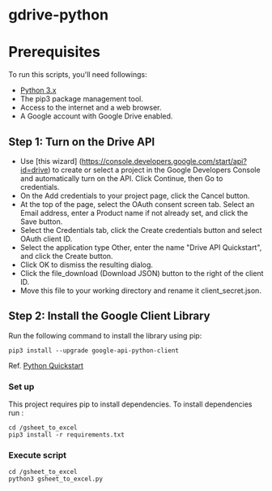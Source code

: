 # gdrive-python

# Prerequisites
To run this scripts, you'll need followings:
- [Python 3.x](https://www.python.org/downloads/)
- The pip3 package management tool.
- Access to the internet and a web browser.
- A Google account with Google Drive enabled.

## Step 1: Turn on the Drive API

- Use [this wizard] (https://console.developers.google.com/start/api?id=drive) to create or select a project in the Google Developers Console and automatically turn on the API. Click Continue, then Go to credentials.
- On the Add credentials to your project page, click the Cancel button.
- At the top of the page, select the OAuth consent screen tab. Select an Email address, enter a Product name if not already set, and click the Save button.
- Select the Credentials tab, click the Create credentials button and select OAuth client ID.
- Select the application type Other, enter the name "Drive API Quickstart", and click the Create button.
- Click OK to dismiss the resulting dialog.
- Click the file_download (Download JSON) button to the right of the client ID.
- Move this file to your working directory and rename it client_secret.json.

## Step 2: Install the Google Client Library

Run the following command to install the library using pip:
````
pip3 install --upgrade google-api-python-client
````

Ref. [Python Quickstart](https://developers.google.com/drive/v3/web/quickstart/python)

### Set up
This project requires pip to install dependencies. To install dependencies run :  
````
cd /gsheet_to_excel
pip3 install -r requirements.txt
````

### Execute script 
````
cd /gsheet_to_excel
python3 gsheet_to_excel.py 
````
